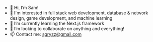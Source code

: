 - 👋 Hi, I’m Sam!
- 👀 I'm interested in full stack web development, database & network design, game development, and machine learning
- 🌱 I’m currently learning the Next.js framework
- 💞️ I’m looking to collaborate on anything and everything!
- 📫 Contact me: sgryzz@gmail.com

<!---
sGriz/sGriz is a ✨ special ✨ repository because its `README.md` (this file) appears on your GitHub profile.
You can click the Preview link to take a look at your changes.
--->
